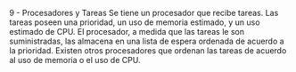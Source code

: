 9 - Procesadores y Tareas
Se tiene un procesador que recibe tareas. Las tareas poseen una prioridad, un uso de
memoria estimado, y un uso estimado de CPU. El procesador, a medida que las tareas le
son suministradas, las almacena en una lista de espera ordenada de acuerdo a la
prioridad. Existen otros procesadores que ordenan las tareas de acuerdo al uso de
memoria o el uso de CPU.

